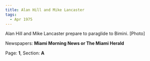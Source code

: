```yaml
---  
title: Alan Hill and Mike Lancaster  
tags:  
  - Apr 1975  
---  
```

  
Alan Hill and Mike Lancaster prepare to paraglide to Bimini. [Photo]  
  
Newspapers: **Miami Morning News or The Miami Herald**  
  
Page: **1**, Section: **A** 
